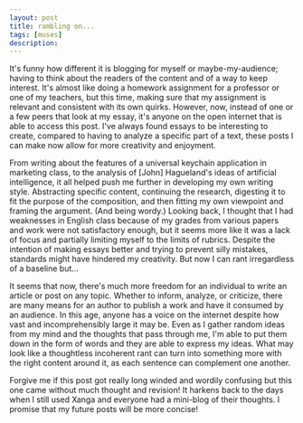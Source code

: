 ```yaml
---
layout: post
title: rambling on...
tags: [muses]
description: 
---
```


It's funny how different it is blogging for myself or maybe-my-audience; having to think about the readers of the content and of a way to keep interest. It's almost like doing a homework assignment for a professor or one of my teachers, but this time, making sure that my assignment is relevant and consistent with its own quirks.  However, now, instead of one or a few peers that look at my essay, it's anyone on the open internet that is able to access this post. I've always found essays to be interesting to create, compared to having to analyze a specific part of a text, these posts I can make now allow for more creativity and enjoyment.

From writing about the features of a universal keychain application in marketing class, to the analysis of [John] Hagueland's ideas of artificial intelligence, it all helped push me further in developing my own writing style. Abstracting specific content, continuing the research, digesting it to fit the purpose of the composition, and then fitting my own viewpoint and framing the argument. (And being wordy.) Looking back, I thought that I had weaknesses in English class because of my grades from various papers and work were not satisfactory enough, but it seems more like it was a lack of focus and partially limiting myself to the limits of rubrics. Despite the intention of making essays better and trying to prevent silly mistakes, standards might have hindered my creativity. But now I can rant irregardless of a baseline but...

It seems that now, there's much more freedom for an individual to write an article or post on any topic. Whether to inform, analyze, or criticize, there are many means for an author to publish a work and have it consumed by an audience. In this age, anyone has a voice on the internet despite how vast and incomprehensibly large it may be. Even as I gather random ideas from my mind and the thoughts that pass through me, I'm able to put them down in the form of words and they are able to express my ideas. What may look like a thoughtless incoherent rant can turn into something more with the right content around it, as each sentence can complement one another.

Forgive me if this post got really long winded and wordily confusing but this one came without much thought and revision! It harkens back to the days when I still used Xanga and everyone had a mini-blog of their thoughts. I promise that my future posts will be more concise!
